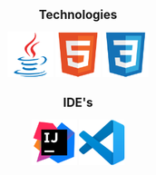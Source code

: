 <h2 align="center">Technologies</h2>
<div align="center">
    <img src="https://github.com/devicons/devicon/blob/master/icons/java/java-original.svg" alt="Java" width="80">
    <img src="https://github.com/devicons/devicon/blob/master/icons/html5/html5-original.svg" alt="HTML" width="80">
    <img src="https://github.com/devicons/devicon/blob/master/icons/css3/css3-original.svg" alt="CSS" width="80">
</div>
<h2 align="center">IDE's</h2>
<div align="center">
    <img src="https://github.com/devicons/devicon/blob/master/icons/intellij/intellij-original.svg" alt="Intellij" width="80">
    <img src="https://github.com/devicons/devicon/blob/master/icons/vscode/vscode-original.svg" alt="VsCode" width="80">
</div>
